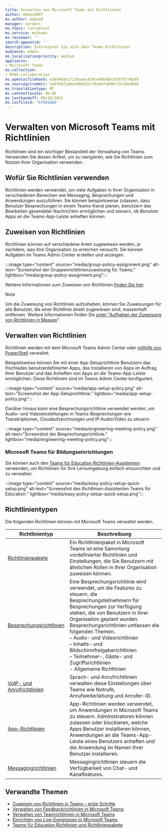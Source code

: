 ```yaml
---
title: Verwalten von Microsoft Teams mit Richtlinien
author: mkbond007
ms.author: mabond
manager: serdars
ms.topic: conceptual
ms.service: msteams
ms.reviewer: ''
search.appverid: ''
description: Informieren Sie sich über Teams-Richtlinien.
audience: admin
ms.localizationpriority: medium
appliesto:
- Microsoft Teams
ms.collection:
- M365-collaboration
ms.openlocfilehash: e369403e17136aaec6341e46b4851d18fb778a89
ms.sourcegitcommit: 5abfb6f1abe10b6d32cf6eb97a890cf3138ed0e6
ms.translationtype: MT
ms.contentlocale: de-DE
ms.lasthandoff: 09/10/2022
ms.locfileid: "67641866"
---
```

# <a name="manage-teams-with-policies"></a>Verwalten von Microsoft Teams mit Richtlinien

Richtlinien sind ein wichtiger Bestandteil der Verwaltung von Teams. Verwenden Sie diesen Artikel, um zu navigieren, wie Sie Richtlinien zum Nutzen Ihrer Organisation verwenden.

## <a name="what-you-use-policies-for"></a>Wofür Sie Richtlinien verwenden

Richtlinien werden verwendet, um viele Aufgaben in Ihrer Organisation in verschiedenen Bereichen wie Messaging, Besprechungen und Anwendungen auszuführen. Sie können beispielsweise zulassen, dass Benutzer Besprechungen in einem Teams-Kanal planen, benutzern das Bearbeiten gesendeter Nachrichten ermöglichen und steuern, ob Benutzer Apps an die Teams-App-Leiste anheften können.

## <a name="how-to-assign-policies"></a>Zuweisen von Richtlinien

Richtlinien können auf verschiedene Arten zugewiesen werden, je nachdem, was Ihre Organisation zu erreichen versucht. Sie können Aufgaben im Teams Admin Center erstellen und anzeigen.

:::image type="content" source="media/group-policy-assignment.png" alt-text="Screenshot der Gruppenrichtlinienzuweisung für Teams." lightbox="media/group-policy-assignment.png":::

Weitere Informationen zum Zuweisen von Richtlinien [finden Sie hier](policy-assignment-overview.md).

> [!NOTE]
> Um die Zuweisung von Richtlinien aufzuheben, können Sie Zuweisungen für alle Benutzer, die einer Richtlinie direkt zugewiesen sind, massenhaft entfernen. Weitere Informationen finden Sie [unter "Aufheben der Zuweisung von Richtlinien in Massen](assign-policies-users-and-groups.md#unassign-policies-in-bulk)".

## <a name="how-to-manage-policies"></a>Verwalten von Richtlinien

Richtlinien werden mit dem Microsoft Teams Admin Center oder [mithilfe von PowerShell](./teams-powershell-managing-teams.md#manage-policies-via-powershell) verwaltet.

Beispielsweise können Sie mit einer App-Setuprichtlinie Benutzern das Hochladen benutzerdefinierter Apps, das Installieren von Apps im Auftrag Ihrer Benutzer und das Anheften von Apps an die Teams-App-Leiste ermöglichen. Diese Richtlinien sind im Teams Admin Center konfiguriert.

:::image type="content" source="media/app-setup-policy.png" alt-text="Screenshot der App-Setuprichtlinie." lightbox="media/app-setup-policy.png":::

Darüber hinaus kann eine Besprechungsrichtlinie verwendet werden, um Audio- und Videoeinstellungen in Teams-Besprechungen wie Transkriptionen, Cloudaufzeichnungen und IP-Audio/Video zu steuern.

:::image type="content" source="media/engineering-meeting-policy.png" alt-text="Screenshot der Besprechungsrichtlinie." lightbox="media/engineering-meeting-policy.png":::

### <a name="teams-for-education"></a>Microsoft Teams für Bildungseinrichtungen

Sie können auch den [Teams für Education Richtlinien-Assistenten](easy-policy-setup-edu.md) verwenden, um Richtlinien für Ihre Lernumgebung einfach einzurichten und zu verwalten.

:::image type="content" source="media/easy-policy-setup-quick-setup.png" alt-text="Screenshot des Richtlinien-Assistenten Teams für Education." lightbox="media/easy-policy-setup-quick-setup.png":::

## <a name="types-of-policies"></a>Richtlinientypen

Die folgenden Richtlinien können mit Microsoft Teams verwaltet werden.

Richtlinientyp | Beschreibung
------------|------------
[Richtlinienpakete](manage-policy-packages.md) | Ein Richtlinienpaket in Microsoft Teams ist eine Sammlung vordefinierter Richtlinien und Einstellungen, die Sie Benutzern mit ähnlichen Rollen in Ihrer Organisation zuweisen können.
[Besprechungsrichtlinien](meeting-policies-overview.md) | Eine Besprechungsrichtlinie wird verwendet, um die Features zu steuern, die Besprechungsteilnehmern für Besprechungen zur Verfügung stehen, die von Benutzern in Ihrer Organisation geplant wurden. Besprechungsrichtlinien umfassen die folgenden Themen.<br> – Audio- und Videorichtlinien<br> – Inhalts- und Bildschirmfreigaberichtlinien<br> – Teilnehmer-, Gäste- und Zugriffsrichtlinien<br> - Allgemeine Richtlinien
[VoIP- und Anrufrichtlinien](voice-and-calling-policies.md)| Sprach- und Anrufrichtlinien verwalten diese Einstellungen über Teams wie Notrufe, Anrufweiterleitung und Anrufer-ID.
[App-Richtlinien](app-policies.md)| App-Richtlinien werden verwendet, um Anwendungen in Microsoft Teams zu steuern. Administratoren können zulassen oder blockieren, welche Apps Benutzer installieren können, Anwendungen an die Teams-App-Leiste eines Benutzers anheften und die Anwendung im Namen Ihrer Benutzer installieren.
[Messagingrichtlinien](messaging-policies-in-teams.md)| Messagingrichtlinien steuern die Verfügbarkeit von Chat- und Kanalfeatures.

## <a name="related-topics"></a>Verwandte Themen

* [Zuweisen von Richtlinien in Teams – erste Schritte](policy-assignment-overview.md)
* [Verwalten von Feedbackrichtlinien in Microsoft Teams](manage-feedback-policies-in-teams.md)
* [Verwalten von Teamrichtlinien in Microsoft Teams](teams-policies.md)
* [Einrichten von Live-Ereignissen in Microsoft Teams](teams-live-events/set-up-for-teams-live-events.md)
* [Teams für Education Richtlinien und Richtlinienpakete](policy-packages-edu.md)
